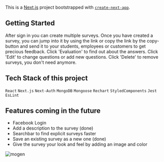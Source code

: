 This is a [Next.js](https://nextjs.org/) project bootstrapped with [`create-next-app`](https://github.com/vercel/next.js/tree/canary/packages/create-next-app).

## Getting Started

After sign in you can create multiple surveys. Once you have created a survey, you can jump into it by using the link or copy the link by the copy-button and send it to your students, employees or customers to get precious feedback.
Click 'Evaluation' to find out about the answers.
Click 'Edit' to change questions or add new questions.
Click 'Delete' to remove surveys, you don't need anymore.

## Tech Stack of this project

`React`
`Next.js`
`Next-Auth`
`MongoDB`
`Mongoose`
`Rechart`
`StyledComponents`
`Jest`
`EsLint`

## Features coming in the future

- Facebook Login
- Add a description to the survey (done)
- Searchbar to find explicit surveys faster
- Save an existing survey as a new one (done)
- Give the survey your look and feel by adding an image and color


![mogen](https://user-images.githubusercontent.com/111574974/202681976-752c3cfc-b2a8-44a5-92ce-e70892fefe38.png)
